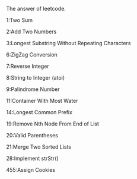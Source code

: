 The answer of leetcode.

1:Two Sum

2:Add Two Numbers

3:Longest Substring Without Repeating Characters

6:ZigZag Conversion

7:Reverse Integer

8:String to Integer (atoi)

9:Palindrome Number

11:Container With Most Water

14:Longest Common Prefix

19:Remove Nth Node From End of List

20:Valid Parentheses

21:Merge Two Sorted Lists

28:Implement strStr()

455:Assign Cookies

